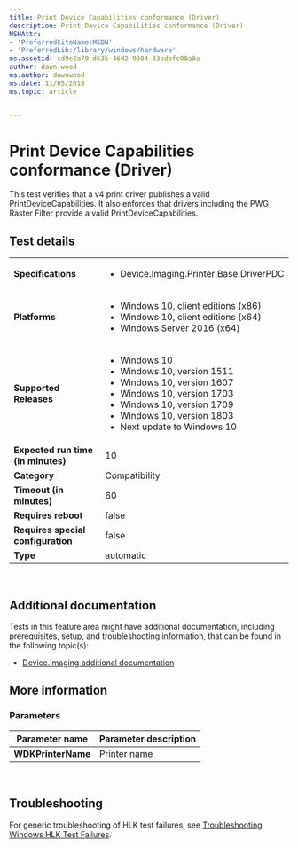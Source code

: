```yaml
---
title: Print Device Capabilities conformance (Driver)
description: Print Device Capabilities conformance (Driver)
MSHAttr:
- 'PreferredSiteName:MSDN'
- 'PreferredLib:/library/windows/hardware'
ms.assetid: cd9e2a79-d63b-46d2-9804-33bdbfc00a0a
author: dawn.wood
ms.author: dawnwood
ms.date: 11/05/2018
ms.topic: article


---
```


# <span id="p_hlk_test.ded78f66-a9ea-45d2-9f21-89d8ff2c87fd"></span>Print Device Capabilities conformance (Driver)


This test verifies that a v4 print driver publishes a valid PrintDeviceCapabilities. It also enforces that drivers including the PWG Raster Filter provide a valid PrintDeviceCapabilities.

## Test details
|||
|---|---|
| **Specifications**  | <ul><li>Device.Imaging.Printer.Base.DriverPDC</li></ul> |  
| **Platforms**   | <ul><li>Windows 10, client editions (x86)</li><li>Windows 10, client editions (x64)</li><li>Windows Server 2016 (x64)</li></ul> |
| **Supported Releases** | <ul><li>Windows 10</li><li>Windows 10, version 1511</li><li>Windows 10, version 1607</li><li>Windows 10, version 1703</li><li>Windows 10, version 1709</li><li>Windows 10, version 1803</li><li>Next update to Windows 10</li></ul> |
|**Expected run time (in minutes)**| 10 |
|**Category**| Compatibility |
|**Timeout (in minutes)**| 60 |
|**Requires reboot**| false |
|**Requires special configuration**| false |
|**Type**| automatic |

 

## <span id="Additional_documentation"></span><span id="additional_documentation"></span><span id="ADDITIONAL_DOCUMENTATION"></span>Additional documentation


Tests in this feature area might have additional documentation, including prerequisites, setup, and troubleshooting information, that can be found in the following topic(s):

-   [Device.Imaging additional documentation](device-imaging-additional-documentation.md)

## <span id="More_information"></span><span id="more_information"></span><span id="MORE_INFORMATION"></span>More information


### <span id="Parameters"></span><span id="parameters"></span><span id="PARAMETERS"></span>Parameters

| Parameter name     | Parameter description |
|--------------------|-----------------------|
| **WDKPrinterName** | Printer name          |

 

## <span id="Troubleshooting"></span><span id="troubleshooting"></span><span id="TROUBLESHOOTING"></span>Troubleshooting


For generic troubleshooting of HLK test failures, see [Troubleshooting Windows HLK Test Failures](..\user\troubleshooting-windows-hlk-test-failures.md).

 

 






